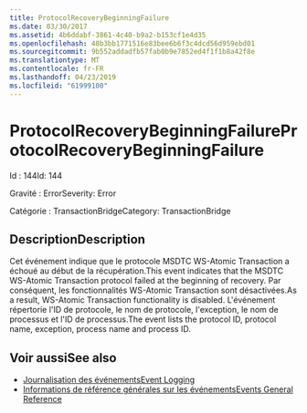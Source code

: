 ```yaml
---
title: ProtocolRecoveryBeginningFailure
ms.date: 03/30/2017
ms.assetid: 4b6ddabf-3861-4c40-b9a2-b153cf1e4d35
ms.openlocfilehash: 48b3bb1771516e83bee6b6f3c4dcd56d959ebd01
ms.sourcegitcommit: 9b552addadfb57fab0b9e7852ed4f1f1b8a42f8e
ms.translationtype: MT
ms.contentlocale: fr-FR
ms.lasthandoff: 04/23/2019
ms.locfileid: "61999100"
---
```

# <a name="protocolrecoverybeginningfailure"></a><span data-ttu-id="17a82-102">ProtocolRecoveryBeginningFailure</span><span class="sxs-lookup"><span data-stu-id="17a82-102">ProtocolRecoveryBeginningFailure</span></span>
<span data-ttu-id="17a82-103">Id : 144</span><span class="sxs-lookup"><span data-stu-id="17a82-103">Id: 144</span></span>  
  
 <span data-ttu-id="17a82-104">Gravité : Error</span><span class="sxs-lookup"><span data-stu-id="17a82-104">Severity: Error</span></span>  
  
 <span data-ttu-id="17a82-105">Catégorie : TransactionBridge</span><span class="sxs-lookup"><span data-stu-id="17a82-105">Category: TransactionBridge</span></span>  
  
## <a name="description"></a><span data-ttu-id="17a82-106">Description</span><span class="sxs-lookup"><span data-stu-id="17a82-106">Description</span></span>  
 <span data-ttu-id="17a82-107">Cet événement indique que le protocole MSDTC WS-Atomic Transaction a échoué au début de la récupération.</span><span class="sxs-lookup"><span data-stu-id="17a82-107">This event indicates that the MSDTC WS-Atomic Transaction protocol failed at the beginning of recovery.</span></span> <span data-ttu-id="17a82-108">Par conséquent, les fonctionnalités WS-Atomic Transaction sont désactivées.</span><span class="sxs-lookup"><span data-stu-id="17a82-108">As a result, WS-Atomic Transaction functionality is disabled.</span></span> <span data-ttu-id="17a82-109">L'événement répertorie l'ID de protocole, le nom de protocole, l'exception, le nom de processus et l'ID de processus.</span><span class="sxs-lookup"><span data-stu-id="17a82-109">The event lists the protocol ID, protocol name, exception, process name and process ID.</span></span>  
  
## <a name="see-also"></a><span data-ttu-id="17a82-110">Voir aussi</span><span class="sxs-lookup"><span data-stu-id="17a82-110">See also</span></span>

- [<span data-ttu-id="17a82-111">Journalisation des événements</span><span class="sxs-lookup"><span data-stu-id="17a82-111">Event Logging</span></span>](../../../../../docs/framework/wcf/diagnostics/event-logging/index.md)
- [<span data-ttu-id="17a82-112">Informations de référence générales sur les événements</span><span class="sxs-lookup"><span data-stu-id="17a82-112">Events General Reference</span></span>](../../../../../docs/framework/wcf/diagnostics/event-logging/events-general-reference.md)
